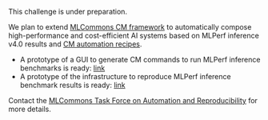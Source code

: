 This challenge is under preparation.

We plan to extend [MLCommons CM framework](https://github.com/mlcommons/ck) 
to automatically compose high-performance and cost-efficient AI systems
based on MLPerf inference v4.0 results and [CM automation recipes](https://access.cknowledge.org/playground/?action=scripts).

* A prototype of a GUI to generate CM commands to run MLPerf inference benchmarks is ready: [link](https://access.cknowledge.org/playground/?action=howtorun&bench_uid=39877bb63fb54725)
* A prototype of the infrastructure to reproduce MLPerf inference benchmark results is ready: [link](https://access.cknowledge.org/playground/?action=reproduce)

Contact the [MLCommons Task Force on Automation and Reproducibility](https://github.com/mlcommons/ck/blob/master/docs/taskforce.md) for more details.
